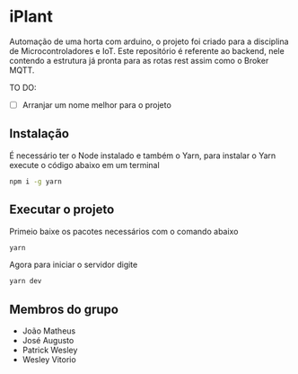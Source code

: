 # iPlant

Automação de uma horta com arduino, o projeto foi criado para a disciplina de Microcontroladores e IoT.
Este repositório é referente ao backend, nele contendo a estrutura já pronta para as rotas rest assim como o Broker MQTT.

TO DO:
- [ ] Arranjar um nome melhor para o projeto


## Instalação

É necessário ter o Node instalado e também o Yarn, para instalar o Yarn execute o código abaixo em um terminal

```bash
npm i -g yarn
```

## Executar o projeto

Primeio baixe os pacotes necessários com o comando abaixo

```bash
yarn
```

Agora para iniciar o servidor digite 

```bash
yarn dev
```

## Membros do grupo
- João Matheus
- José Augusto
- Patrick Wesley
- Wesley Vitorio
